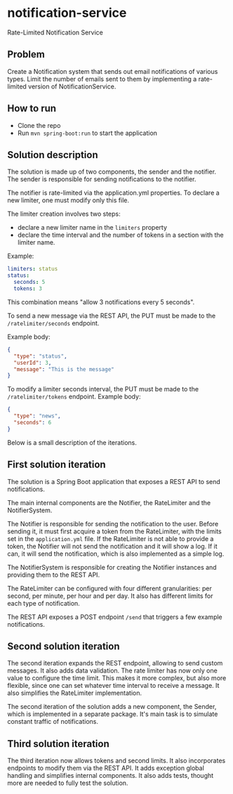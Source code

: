 # notification-service

Rate-Limited Notification Service

## Problem

Create a Notification system that sends out email notifications of various types. Limit the number
of emails sent to them by implementing a rate-limited version of NotificationService.

## How to run

- Clone the repo
- Run `mvn spring-boot:run` to start the application

## Solution description

The solution is made up of two components, the sender and the notifier.
The sender is responsible for sending notifications to the notifier.

The notifier is rate-limited via the application.yml properties. To declare a new limiter, one must
modify only this file.

The limiter creation involves two steps:

- declare a new limiter name in the `limiters` property
- declare the time interval and the number of tokens in a section with the limiter name.

Example:

```yaml
limiters: status
status:
  seconds: 5
  tokens: 3
```

This combination means "allow 3 notifications every 5 seconds".

To send a new message via the REST API, the PUT must be made to the `/ratelimiter/seconds` endpoint.

Example body:

```json
{
  "type": "status",
  "userId": 3,
  "message": "This is the message"
}
```

To modify a limiter seconds interval, the PUT must be made to the `/ratelimiter/tokens` endpoint.
Example body:

```json
{
  "type": "news",
  "seconds": 6
}
```

Below is a small description of the iterations.

## First solution iteration

The solution is a Spring Boot application that exposes a REST API to send notifications.

The main internal components are the Notifier, the RateLimiter and the NotifierSystem.

The Notifier is responsible for sending the notification to the user.
Before sending it, it must first acquire a token from the RateLimiter, with the limits set in
the `application.yml` file.
If the RateLimiter is not able to provide a token, the Notifier will not send the notification and
it will show a log.
If it can, it will send the notification, which is also implemented as a simple log.

The NotifierSystem is responsible for creating the Notifier instances and providing them to the REST
API.

The RateLimiter can be configured with four different granularities: per second, per minute, per
hour and per day.
It also has different limits for each type of notification.

The REST API exposes a POST endpoint `/send` that triggers a few example notifications.

## Second solution iteration

The second iteration expands the REST endpoint, allowing to send custom messages. It also adds data
validation.
The rate limiter has now only one value to configure the time limit. This makes it more complex, but
also more flexible, since one can set whatever time interval to receive a message.
It also simplifies the RateLimiter implementation.

The second iteration of the solution adds a new component, the Sender, which is implemented in a
separate package.
It's main task is to simulate constant traffic of notifications.

## Third solution iteration

The third iteration now allows tokens and second limits. It also incorporates endpoints to modify
them via the REST API.
It adds exception global handling and simplifies internal components. It also adds tests,
thought more are needed to fully test the solution.


